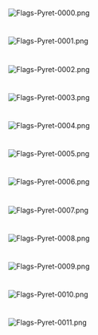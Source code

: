 #

![Flags-Pyret-0000.png](Flags-Pyret-0000.png)

#

![Flags-Pyret-0001.png](Flags-Pyret-0001.png)

#

![Flags-Pyret-0002.png](Flags-Pyret-0002.png)

#

![Flags-Pyret-0003.png](Flags-Pyret-0003.png)

#

![Flags-Pyret-0004.png](Flags-Pyret-0004.png)

#

![Flags-Pyret-0005.png](Flags-Pyret-0005.png)

#

![Flags-Pyret-0006.png](Flags-Pyret-0006.png)

#

![Flags-Pyret-0007.png](Flags-Pyret-0007.png)

#

![Flags-Pyret-0008.png](Flags-Pyret-0008.png)

#

![Flags-Pyret-0009.png](Flags-Pyret-0009.png)

#

![Flags-Pyret-0010.png](Flags-Pyret-0010.png)

#

![Flags-Pyret-0011.png](Flags-Pyret-0011.png)

